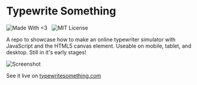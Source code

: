 Typewrite Something
===================

![Made With <3](http://img.shields.io/badge/madewith-<3-pink.svg?style=flat)
&nbsp;
![MIT License](http://img.shields.io/badge/license-MIT-lightgrey.svg)

A repo to showcase how to make an online typewriter simulator with JavaScript and the HTML5 canvas element.  Useable on mobile, tablet, and desktop.  Still in it's early stages!

![Screenshot](http://i.imgur.com/xkJtUK4.png)

See it live on [typewritesomething.com](http://typewritesomething.com)
